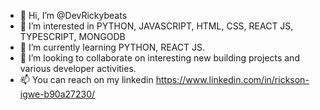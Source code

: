 - 👋 Hi, I’m @DevRickybeats
- 👀 I’m interested in PYTHON, JAVASCRIPT, HTML, CSS, REACT JS, TYPESCRIPT, MONGODB
- 🌱 I’m currently learning PYTHON, REACT JS.
- 💞️ I’m looking to collaborate on interesting new building projects and various developer activities.
- 📫 You can reach on my linkedin https://www.linkedin.com/in/rickson-igwe-b90a27230/

<!---
DevRickybeats/DevRickybeats is a ✨ special ✨ repository because its `README.md` (this file) appears on your GitHub profile.
You can click the Preview link to take a look at your changes.
--->

